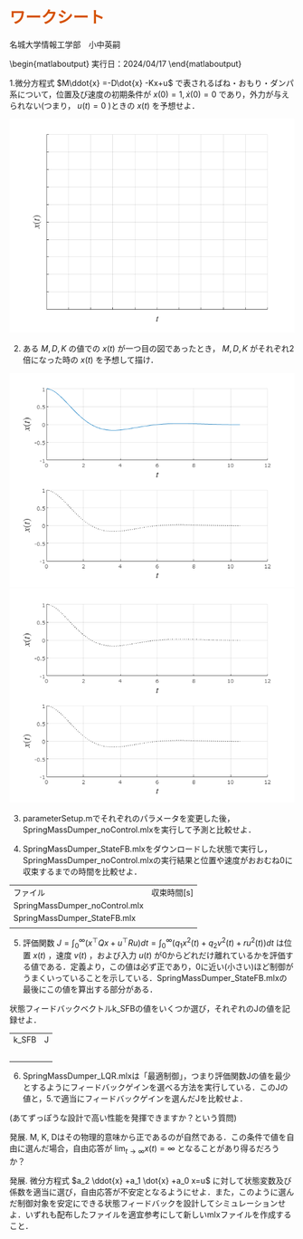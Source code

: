 
# <span style="color:rgb(213,80,0)">ワークシート</span>

名城大学情報工学部　小中英嗣

\begin{matlaboutput}
実行日：2024/04/17
\end{matlaboutput}

1.微分方程式 $M\ddot{x} =-D\dot{x} -Kx+u$ で表されるばね・おもり・ダンパ系について，位置及び速度の初期条件が $x(0)=1,\dot{x} (0)=0$ であり，外力が与えられない(つまり， $u(t)=0$ )ときの $x(t)$ を予想せよ．

<center><img src="SpringMassDumper_Worksheet_media/figure_0.png" width="562" alt="figure_0.png"></center>


2. ある $M,D,K$ の値での $x(t)$ が一つ目の図であったとき， $M,D,K$ がそれぞれ2倍になった時の $x(t)$ を予想して描け．

<center><img src="SpringMassDumper_Worksheet_media/figure_1.png" width="562" alt="figure_1.png"></center>


<center><img src="SpringMassDumper_Worksheet_media/figure_2.png" width="562" alt="figure_2.png"></center>


3. parameterSetup.mでそれぞれのパラメータを変更した後，SpringMassDumper_noControl.mlxを実行して予測と比較せよ．





4. SpringMassDumper_StateFB.mlxをダウンロードした状態で実行し，SpringMassDumper_noControl.mlxの実行結果と位置や速度がおおむね0に収束するまでの時間を比較せよ．

|      |      |
| :-- | :-- |
| ファイル | 収束時間[s]  |
| SpringMassDumper_noControl.mlx |   |
| SpringMassDumper_StateFB.mlx |   |
|      |       |


5. 評価関数 $J=\int_0^{\infty } \left(x^{\top } Qx+u^{\top } Ru\right)dt=\int_0^{\infty } \left(q_1 x^2 (t)+q_2 v^2 (t)+ru^2 (t)\right)dt$ は位置 $x(t)$ ，速度 $v(t)$ ，および入力 $u(t)$ が0からどれだけ離れているかを評価する値である．定義より，この値は必ず正であり，0に近い(小さい)ほど制御がうまくいっていることを示している．SpringMassDumper_StateFB.mlxの最後にこの値を算出する部分がある．


状態フィードバックベクトルk_SFBの値をいくつか選び，それぞれのJの値を記録せよ．

|      |      |
| :-- | :-- |
| k_SFB | J  |
|  |   |
|  |   |
|  |   |
|  |   |
|      |       |


6. SpringMassDumper_LQR.mlxは「最適制御」，つまり評価関数Jの値を最少とするようにフィードバックゲインを選べる方法を実行している．このJの値と，5.で適当にフィードバックゲインを選んだJを比較せよ．


(あてずっぽうな設計で高い性能を発揮できますか？という質問)




発展. M, K, Dはその物理的意味から正であるのが自然である．この条件で値を自由に選んだ場合，自由応答が $\lim_{t\to \infty } x(t)=\infty$ となることがあり得るだろうか？





発展. 微分方程式 $a_2 \ddot{x} +a_1 \dot{x} +a_0 x=u$ に対して状態変数及び係数を適当に選び，自由応答が不安定となるようにせよ．また，このように選んだ制御対象を安定にできる状態フィードバックを設計してシミュレーションせよ．いずれも配布したファイルを適宜参考にして新しいmlxファイルを作成すること．





 

